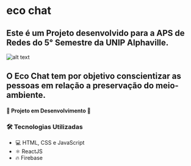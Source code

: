 # eco chat

## Este é um Projeto desenvolvido para a APS de Redes do 5° Semestre da UNIP Alphaville. 

![alt text](https://i.imgur.com/YMmKczI.png)

## O Eco Chat tem por objetivo conscientizar as pessoas em relação a preservação do meio-ambiente.

#### 🚧 Projeto em Desenvolvimento 🚧

### 🛠️ Tecnologias Utilizadas
- 💻 HTML, CSS e JavaScript
- ⚛️ ReactJS
- 🔥 Firebase
